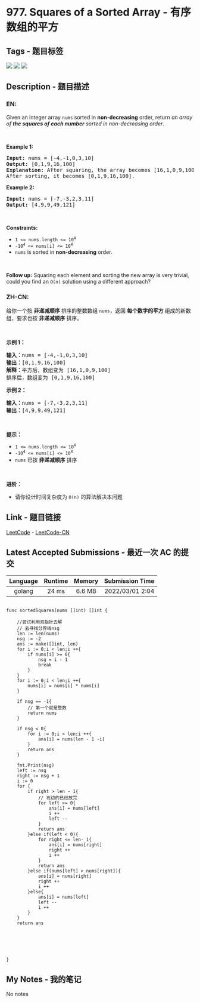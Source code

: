 
# 977. Squares of a Sorted Array - 有序数组的平方

## Tags - 题目标签

 <img src="https://img.shields.io/badge/Array-数组-blue.svg">   <img src="https://img.shields.io/badge/Two Pointers-双指针-blue.svg">   <img src="https://img.shields.io/badge/Sorting-排序-blue.svg">  


## Description - 题目描述

### EN:
<p>Given an integer array <code>nums</code> sorted in <strong>non-decreasing</strong> order, return <em>an array of <strong>the squares of each number</strong> sorted in non-decreasing order</em>.</p>

<p>&nbsp;</p>
<p><strong>Example 1:</strong></p>

<pre>
<strong>Input:</strong> nums = [-4,-1,0,3,10]
<strong>Output:</strong> [0,1,9,16,100]
<strong>Explanation:</strong> After squaring, the array becomes [16,1,0,9,100].
After sorting, it becomes [0,1,9,16,100].
</pre>

<p><strong>Example 2:</strong></p>

<pre>
<strong>Input:</strong> nums = [-7,-3,2,3,11]
<strong>Output:</strong> [4,9,9,49,121]
</pre>

<p>&nbsp;</p>
<p><strong>Constraints:</strong></p>

<ul>
	<li><code><span>1 &lt;= nums.length &lt;= </span>10<sup>4</sup></code></li>
	<li><code>-10<sup>4</sup> &lt;= nums[i] &lt;= 10<sup>4</sup></code></li>
	<li><code>nums</code> is sorted in <strong>non-decreasing</strong> order.</li>
</ul>

<p>&nbsp;</p>
<strong>Follow up:</strong> Squaring each element and sorting the new array is very trivial, could you find an <code>O(n)</code> solution using a different approach?

### ZH-CN:
<p>给你一个按 <strong>非递减顺序</strong> 排序的整数数组 <code>nums</code>，返回 <strong>每个数字的平方</strong> 组成的新数组，要求也按 <strong>非递减顺序</strong> 排序。</p>

<ul>
</ul>

<p> </p>

<p><strong>示例 1：</strong></p>

<pre>
<strong>输入：</strong>nums = [-4,-1,0,3,10]
<strong>输出：</strong>[0,1,9,16,100]
<strong>解释：</strong>平方后，数组变为 [16,1,0,9,100]
排序后，数组变为 [0,1,9,16,100]</pre>

<p><strong>示例 2：</strong></p>

<pre>
<strong>输入：</strong>nums = [-7,-3,2,3,11]
<strong>输出：</strong>[4,9,9,49,121]
</pre>

<p> </p>

<p><strong>提示：</strong></p>

<ul>
	<li><code><span>1 <= nums.length <= </span>10<sup>4</sup></code></li>
	<li><code>-10<sup>4</sup> <= nums[i] <= 10<sup>4</sup></code></li>
	<li><code>nums</code> 已按 <strong>非递减顺序</strong> 排序</li>
</ul>

<p> </p>

<p><strong>进阶：</strong></p>

<ul>
	<li>请你<span style="color: rgb(36, 41, 46); font-family: -apple-system, BlinkMacSystemFont, &quot;Segoe UI&quot;, Helvetica, Arial, sans-serif, &quot;Apple Color Emoji&quot;, &quot;Segoe UI Emoji&quot;; font-size: 14px; font-style: normal; font-variant-ligatures: normal; font-variant-caps: normal; font-weight: 400; letter-spacing: normal; orphans: 2; text-align: start; text-indent: 0px; text-transform: none; white-space: normal; widows: 2; word-spacing: 0px; -webkit-text-stroke-width: 0px; background-color: rgb(255, 255, 255); text-decoration-style: initial; text-decoration-color: initial; display: inline !important; float: none;">设计时间复杂度为 <code>O(n)</code> 的算法解决本问题</span></li>
</ul>



## Link - 题目链接

[LeetCode](https://leetcode.com/problems/squares-of-a-sorted-array/description/)  -  [LeetCode-CN](https://leetcode.cn/problems/squares-of-a-sorted-array/description/)
## Latest Accepted Submissions - 最近一次 AC 的提交


| Language | Runtime | Memory | Submission Time |
|:---:|:---:|:---:|:---:|
| golang  | 24 ms | 6.6 MB | 2022/03/01 2:04 |

```golang

func sortedSquares(nums []int) []int {

    //尝试利用双指针去解
    // 去寻找分界线nsg
    len := len(nums)
    nsg := -2
    ans := make([]int, len)
    for i := 0;i < len;i ++{
        if nums[i] >= 0{
            nsg = i - 1
            break
        }
    }
    for i := 0;i < len;i ++{
        nums[i] = nums[i] * nums[i]
    }

    if nsg == -1{
        // 第一个就是整数
        return nums
    }
    
    if nsg < 0{
        for i := 0;i < len;i ++{
            ans[i] = nums[len - 1 -i]
        }
        return ans
    }

    fmt.Print(nsg)
    left := nsg
    right := nsg + 1
    i := 0
    for {
        if right > len - 1{
            // 右边的已经放完
            for left >= 0{
                ans[i] = nums[left]
                i ++
                left --
            }
            return ans
        }else if(left < 0){
            for right <= len- 1{
                ans[i] = nums[right]
                right ++
                i ++
            }
            return ans
        }else if(nums[left] > nums[right]){
            ans[i] = nums[right]
            right ++
            i ++     
        }else{
            ans[i] = nums[left]
            left --
            i ++
        }
    }
    return ans




    

}

```
## My Notes - 我的笔记


No notes

